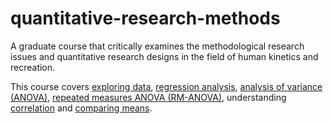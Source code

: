 # quantitative-research-methods
A graduate course that critically examines the methodological research issues and quantitative research designs in the field of human kinetics and recreation.

This course covers [exploring data](https://github.com/sumusa/quantitative-research-methods/blob/master/data-exploration.md), [regression analysis](https://github.com/sumusa/quantitative-research-methods/blob/master/regression.md), [analysis of variance (ANOVA)](https://github.com/sumusa/quantitative-research-methods/blob/master/anova.md), [repeated measures ANOVA (RM-ANOVA)](https://github.com/sumusa/quantitative-research-methods/blob/master/rm-anova.md), understanding [correlation](https://github.com/sumusa/quantitative-research-methods/blob/master/correlation.md) and [comparing means](https://github.com/sumusa/quantitative-research-methods/blob/master/comparing-means.md).
